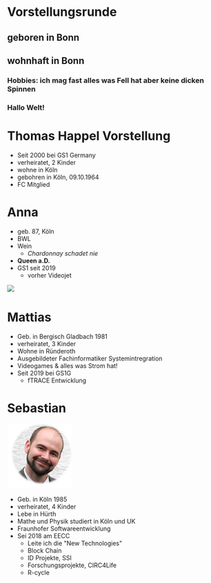# Vorstellungsrunde

## geboren in Bonn
## wohnhaft in Bonn
### Hobbies: ich mag fast alles was Fell hat aber keine dicken Spinnen
### Hallo Welt!


# Thomas Happel Vorstellung
- Seit 2000 bei GS1 Germany
- verheiratet, 2 Kinder
- wohne in Köln
- gebohren in Köln, 09.10.1964
- FC Mitglied

# Anna

- geb. 87, Köln
- BWL
- Wein
  - *Chardonnay schadet nie*
- **Queen a.D.**
- GS1 seit 2019
  - vorher Videojet

<img src="https://profile-images.xing.com/images/05df73e289ab343269d2e16d31eaec0d-5/anna-klapper.1024x1024.jpg" width="200px">

# Mattias

- Geb. in Bergisch Gladbach 1981
- verheiratet, 3 Kinder
- Wohne in Ründeroth
- Ausgebildeter Fachinformatiker Systemintregration
- Videogames & alles was Strom hat!
- Seit 2019 bei GS1G
  - fTRACE Entwicklung

# Sebastian

<img src="ses_2018_08-round.png" width="150px">

- Geb. in Köln 1985
- verheiratet, 4 Kinder
- Lebe in Hürth
- Mathe und Physik studiert in Köln und UK
- Fraunhofer Softwareentwicklung
- Sei 2018 am EECC
  - Leite ich die "New Technologies"
  - Block Chain
  - ID Projekte, SSI
  - Forschungsprojekte, CIRC4Life
  - R-cycle



